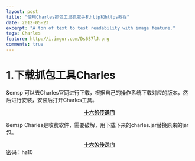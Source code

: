 ```yaml
---
layout: post
title: "使用Charles抓包工具抓取手机http和https教程"
date: 2012-05-23
excerpt: "A ton of text to test readability with image feature."
tags: Charles
feature: http://i.imgur.com/Ds6S7lJ.png
comments: true
---
```

# 1.下载抓包工具Charles
&emsp 可以去Charles官网进行下载，根据自己的操作系统下载对应的版本，然后进行安装，安装后打开Charles工具。

<center><a href="http://www.charlesproxy.com"><b>十六的传送门</b></a></center>

&emsp Charles是收费软件，需要破解，用下载下来的charles.jar替换原来的jar包。

<center><a href="https://pan.baidu.com/s/1gcV--LTNAVZNPIzTuy9j_A"><b>十六的传送门</b></a></center> 密码：ha10
    
    

